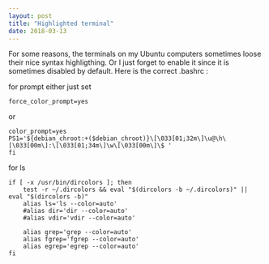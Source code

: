 ```yaml
---
layout: post
title: "Highlighted terminal"
date: 2018-03-13
---
```

For some reasons, the terminals on my Ubuntu computers sometimes loose their nice syntax highligthing. Or I just forget to enable it since it is sometimes disabled by default.
Here is the correct .bashrc :

for prompt either just set 
```
force_color_prompt=yes
```
or 
``` 
color_prompt=yes
PS1='${debian_chroot:+($debian_chroot)}\[\033[01;32m\]\u@\h\[\033[00m\]:\[\033[01;34m\]\w\[\033[00m\]\$ '
fi
``` 
for ls
```
if [ -x /usr/bin/dircolors ]; then
    test -r ~/.dircolors && eval "$(dircolors -b ~/.dircolors)" || eval "$(dircolors -b)"
    alias ls='ls --color=auto'
    #alias dir='dir --color=auto'
    #alias vdir='vdir --color=auto'

    alias grep='grep --color=auto'
    alias fgrep='fgrep --color=auto'
    alias egrep='egrep --color=auto'
fi
```
